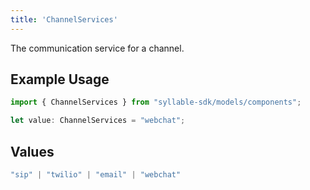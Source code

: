 ```yaml
---
title: 'ChannelServices'
---
```


The communication service for a channel.

## Example Usage

```typescript
import { ChannelServices } from "syllable-sdk/models/components";

let value: ChannelServices = "webchat";
```

## Values

```typescript
"sip" | "twilio" | "email" | "webchat"
```
